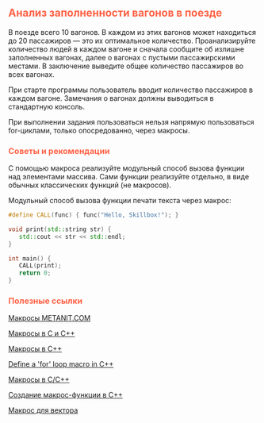 ## <font color="tomato">Анализ заполненности вагонов в поезде</font>

В поезде всего 10 вагонов. 
В каждом из этих вагонов может находиться до 20 пассажиров — это их оптимальное количество. 
Проанализируйте количество людей в каждом вагоне и сначала сообщите об излишне заполненных вагонах, 
далее о вагонах с пустыми пассажирскими местами. В заключение выведите общее количество пассажиров во всех вагонах.

При старте программы пользователь вводит количество пассажиров в каждом вагоне. 
Замечания о вагонах должны выводиться в стандартную консоль.

При выполнении задания пользоваться нельзя напрямую пользоваться for-циклами, только опосредованно, через макросы.

### <font color="tomato">Советы и рекомендации</font>

С помощью макроса реализуйте модульный способ вызова функции над элементами массива. 
Сами функции реализуйте отдельно, в виде обычных классических функций (не макросов).

Модульный способ вызова функции печати текста через макрос:

```c++
#define CALL(func) { func("Hello, Skillbox!"); }

void print(std::string str) {
   std::cout << str << std::endl;
}

int main() {
   CALL(print);
   return 0;
}
```

### <font color="tomato">Полезные ссылки</font>

[Макросы METANIT.COM](https://metanit.com/c/tutorial/3.3.php)

[Макросы в С и С++](https://habr.com/ru/articles/546946/)

[Макросы в С++](https://codeforces.com/blog/entry/17663)

[Define a 'for' loop macro in C++](https://stackoverflow.com/questions/24392000/define-a-for-loop-macro-in-c)

[Макросы в C/С++](http://www.codenet.ru/progr/cpp/Macros.php#:~:text=C%2FC%2B%2B-,%D0%9C%D0%B0%D0%BA%D1%80%D0%BE%D1%81%D1%8B%20%D0%B2%20C%2F%D0%A1%2B%2B,%D0%B8%20%D0%BE%D0%BF%D1%80%D0%B5%D0%B4%D0%B5%D0%BB%D0%B5%D0%BD%D0%B8%D0%B5%20%D0%BC%D0%B0%D0%BA%D1%80%D0%BE%D1%81%D0%B0%2C%20%D0%BE%D1%82%D0%B4%D0%B5%D0%BB%D0%B5%D0%BD%D0%BD%D0%BE%D0%B5%20%D0%BF%D1%80%D0%BE%D0%B1%D0%B5%D0%BB%D0%BE%D0%BC)

[Создание макрос-функции в C++](https://ru.stackoverflow.com/questions/450769/%D0%A1%D0%BE%D0%B7%D0%B4%D0%B0%D0%BD%D0%B8%D0%B5-%D0%BC%D0%B0%D0%BA%D1%80%D0%BE%D1%81-%D1%84%D1%83%D0%BD%D0%BA%D1%86%D0%B8%D0%B8-%D0%B2-c)

[Макрос для вектора](https://www.cyberforum.ru/cpp-beginners/thread2395755.html)

